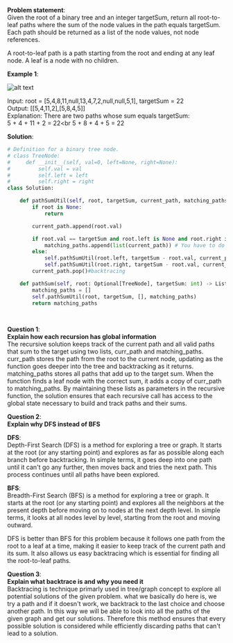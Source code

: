 **Problem statement**:<br>
Given the root of a binary tree and an integer targetSum, return all root-to-leaf paths where the sum of the node values in the path equals targetSum. Each path should be returned as a list of the node values, not node references.<br>

A root-to-leaf path is a path starting from the root and ending at any leaf node. A leaf is a node with no children.<br>

**Example 1**:<br>

![alt text](image.png)<br>

Input: root = [5,4,8,11,null,13,4,7,2,null,null,5,1], targetSum = 22<br>
Output: [[5,4,11,2],[5,8,4,5]]<br>
Explanation: There are two paths whose sum equals targetSum:<br>
5 + 4 + 11 + 2 = 22<br
5 + 8 + 4 + 5 = 22<br>

**Solution**:
~~~python
# Definition for a binary tree node.
# class TreeNode:
#     def __init__(self, val=0, left=None, right=None):
#         self.val = val
#         self.left = left
#         self.right = right
class Solution:

    def pathSumUtil(self, root, targetSum, current_path, matching_paths):
        if root is None:
            return

        current_path.append(root.val)

        if root.val == targetSum and root.left is None and root.right is None:
            matching_paths.append(list(current_path)) # You have to do a deep copy, otherwise current_path.pop() will modify it
        else:
            self.pathSumUtil(root.left, targetSum - root.val, current_path, matching_paths)
            self.pathSumUtil(root.right, targetSum - root.val, current_path, matching_paths)
        current_path.pop()#backtracing

    def pathSum(self, root: Optional[TreeNode], targetSum: int) -> List[List[int]]:
        matching_paths = []
        self.pathSumUtil(root, targetSum, [], matching_paths)
        return matching_paths
        
        
~~~

**Question 1**:<br>
**Explain how each recursion has global information**<br>
The recursive solution keeps track of the current path and all valid paths that sum to the target using two lists, curr_path and matching_paths. curr_path stores the path from the root to the current node, updating as the function goes deeper into the tree and backtracking as it returns. matching_paths stores all paths that add up to the target sum. When the function finds a leaf node with the correct sum, it adds a copy of curr_path to matching_paths. By maintaining these lists as parameters in the recursive function, the solution ensures that each recursive call has access to the global state necessary to build and track paths and their sums.<br>

**Question 2**:<br>
**Explain why DFS instead of BFS**<br>

**DFS**:<br>
Depth-First Search (DFS) is a method for exploring a tree or graph. It starts at the root (or any starting point) and explores as far as possible along each branch before backtracking. In simple terms, it goes deep into one path until it can't go any further, then moves back and tries the next path. This process continues until all paths have been explored.<br>

**BFS**:<br>
Breadth-First Search (BFS) is a method for exploring a tree or graph. It starts at the root (or any starting point) and explores all the neighbors at the present depth before moving on to nodes at the next depth level. In simple terms, it looks at all nodes level by level, starting from the root and moving outward.<br>

DFS is better than BFS for this problem because it follows one path from the root to a leaf at a time, making it easier to keep track of the current path and its sum. It also allows us easy backtracing which is essential for finding all the root-to-leaf paths.<br>

**Question 3**:<br>
**Explain what backtrace is and why you need it**<br>
Backtracing is technique primarly used in tree/graph concept to explore all potential solutions of the given problem. what we basically do here is, we try a path and if it doesn't work, we backtrack to the last choice and choose another path. In this way we will be able to look into all the paths of the given graph and get our solutions. Therefore this method  ensures that every possible solution is considered while efficiently discarding paths that can't lead to a solution.


